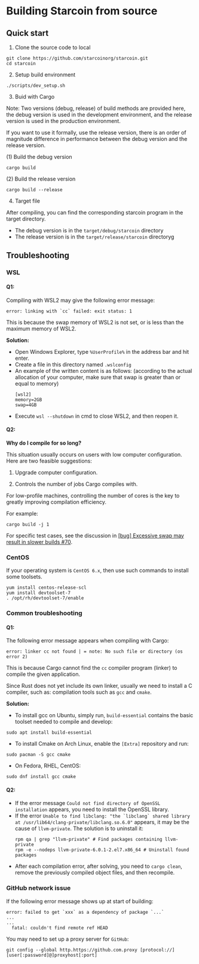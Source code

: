 # Building Starcoin from source

## Quick start

1. Clone the source code to local

```shell
git clone https://github.com/starcoinorg/starcoin.git
cd starcoin
```

2. Setup build environment

```shell
./scripts/dev_setup.sh
```

3. Buid with Cargo

Note: Two versions (debug, release) of build methods are provided here, the debug version is used in the development environment, and the release version is used in the production environment.

If you want to use it formally, use the release version, there is an order of magnitude difference in performance between the debug version and the release version.

(1) Build the debug version

```shell
cargo build
```

(2) Build the release version

```shell
cargo build --release
```

4. Target file

After compiling, you can find the corresponding starcoin program in the target directory.

- The debug version is in the `target/debug/starcoin` directory
- The release version is in the `target/release/starcoin` directoryg

## Troubleshooting

### WSL

#### Q1:

Compiling with WSL2 may give the following error message:

```shell
error: linking with `cc` failed: exit status: 1
```

This is because the swap memory of WSL2 is not set, or is less than the maximum memory of WSL2.

**Solution:**

- Open Windows Explorer, type `%UserProfile%` in the address bar and hit enter.
- Create a file in this directory named `.wslconfig`
- An example of the written content is as follows: (according to the actual allocation of your computer, make sure that swap is greater than or equal to memory)
    ```config
    [wsl2]
    memory=2GB
    swap=4GB
    ```
- Execute `wsl --shutdown` in cmd to close WSL2, and then reopen it.

#### Q2:

**Why do I compile for so long?**

This situation usually occurs on users with low computer configuration. Here are two feasible suggestions:

1. Upgrade computer configuration.

2. Controls the number of jobs Cargo compiles with.

For low-profile machines, controlling the number of cores is the key to greatly improving compilation efficiency.

For example:

```shell
cargo build -j 1
```

For specific test cases, see the discussion in [[bug] Excessive swap may result in slower builds #70](https://github.com/starcoinorg/starcoin-cookbook/issues/70).

### CentOS

If your operating system is `CentOS 6.x`, then use such commands to install some toolsets.

```shell
yum install centos-release-scl
yum install devtoolset-7
. /opt/rh/devtoolset-7/enable
```

### Common troubleshooting

#### Q1:

The following error message appears when compiling with Cargo:

```shell
error: linker cc not found | = note: No such file or directory (os error 2)
```

This is because Cargo cannot find the `cc` compiler program (linker) to compile the given application.

Since Rust does not yet include its own linker, usually we need to install a C compiler, such as: compilation tools such as `gcc` and `cmake`.

**Solution:**

- To install gcc on Ubuntu, simply run, `build-essential` contains the basic toolset needed to compile and develop:

```shell
sudo apt install build-essential
```

- To install Cmake on Arch Linux, enable the `[Extra]` repository and run:

```shell
sudo pacman -S gcc cmake
```

- On Fedora, RHEL, CentOS:

```shell
sudo dnf install gcc cmake
```

#### Q2:

- If the error message `Could not find directory of OpenSSL installation` appears, you need to install the OpenSSL library.
- If the error ```Unable to find libclang: "the `libclang` shared library at /usr/lib64/clang-private/libclang.so.6.0"``` appears, it may be the cause of `llvm-private`. The solution is to uninstall it:
    ```shell
    rpm qa | grep "llvm-private" # Find packages containing llvm-private
    rpm -e --nodeps llvm-private-6.0.1-2.el7.x86_64 # Uninstall found packages
    ```
- After each compilation error, after solving, you need to `cargo clean`, remove the previously compiled object files, and then recompile.

### GitHub network issue

If the following error message shows up at start of building:

```shell
error: failed to get `xxx` as a dependency of package `...`
...
...
  fatal: couldn't find remote ref HEAD
```

You may need to set up a proxy server for `GitHub`:

```shell
git config --global http.https://github.com.proxy [protocol://][user[:password]@]proxyhost[:port]
```
